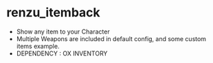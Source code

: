 # renzu_itemback
- Show any item to your Character
- Multiple Weapons are included in default config, and some custom items example.
- DEPENDENCY : OX INVENTORY

